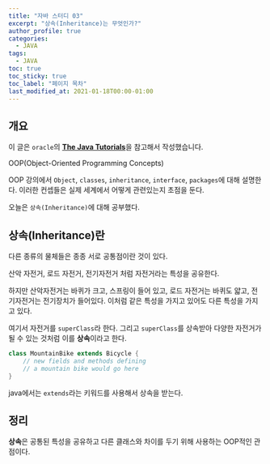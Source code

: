 ```yaml
---
title: "자바 스터디 03"
excerpt: "상속(Inheritance)는 무엇인가?"
author_profile: true
categories:
  - JAVA
tags:
  - JAVA
toc: true
toc_sticky: true
toc_label: "페이지 목차"
last_modified_at: 2021-01-18T00:00-01:00
---
```


## 개요

이 글은 ```oracle```의 [**The Java Tutorials**](https://docs.oracle.com/javase/tutorial/java/concepts/index.html)을 참고해서 작성했습니다.

OOP(Object-Oriented Programming Concepts)

OOP 강의에서 ```Object```, ```classes```, ```inheritance```, ```interface```, ```packages```에 대해 설명한다. 이러한 컨셉들은 실제 세계에서 어떻게 관련있는지 초점을 둔다.

오늘은 ```상속(Inheritance)```에 대해 공부했다.

## 상속(Inheritance)란

다른 종류의 물체들은 종종 서로 공통점이란 것이 있다.

산악 자전거, 로드 자전거, 전기자전거 처럼 자전거라는 특성을 공유한다.

하지만 산악자전거는 바퀴가 크고, 스프링이 들어 있고, 로드 자전거는 바퀴도 얇고, 전기자전거는 전기장치가 들어있다. 이처럼 같은 특성을 가지고 있어도 다른 특성을 가지고 있다.

여기서 자전거를 ```superClass```라 한다. 그리고 ```superClass```를 상속받아 다양한 자전거가 될 수 있는 것처럼 이를 **상속**이라고 한다.

```java
class MountainBike extends Bicycle {
    // new fields and methods defining
    // a mountain bike would go here
}
```

java에서는 ```extends```라는 키워드를 사용해서 상속을 받는다.

## 정리

**상속**은 공통된 특성을 공유하고 다른 클래스와 차이를 두기 위해 사용하는 OOP적인 관점이다.
